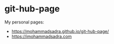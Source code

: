 # git-hub-page
My personal pages:
- https://mohammadsadra.github.io/git-hub-page/
- https://imohammadsadra.com
